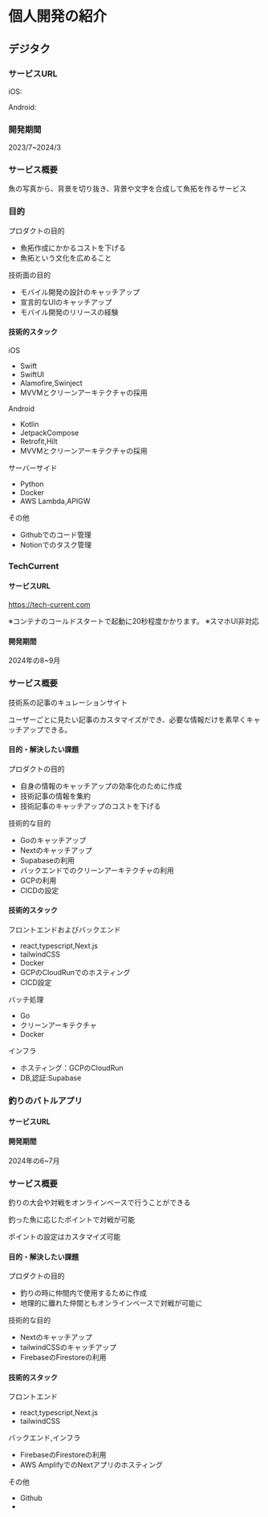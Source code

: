 # 個人開発の紹介

## デジタク
### サービスURL
iOS: 

Android: 

### 開発期間
2023/7~2024/3
### サービス概要
魚の写真から、背景を切り抜き、背景や文字を合成して魚拓を作るサービス

### 目的
プロダクトの目的
- 魚拓作成にかかるコストを下げる
- 魚拓という文化を広めること

技術面の目的
- モバイル開発の設計のキャッチアップ
- 宣言的なUIのキャッチアップ
- モバイル開発のリリースの経験

#### 技術的スタック
iOS
- Swift
- SwiftUI
- Alamofire,Swinject
- MVVMとクリーンアーキテクチャの採用

Android
- Kotlin
- JetpackCompose
- Retrofit,Hilt
- MVVMとクリーンアーキテクチャの採用

サーバーサイド
- Python
- Docker
- AWS Lambda,APIGW

その他
- Githubでのコード管理
- Notionでのタスク管理

### TechCurrent
#### サービスURL

https://tech-current.com

※コンテナのコールドスタートで起動に20秒程度かかります。
※スマホUI非対応

#### 開発期間
2024年の8~9月

### サービス概要
技術系の記事のキュレーションサイト

ユーザーごとに見たい記事のカスタマイズができ、必要な情報だけを素早くキャッチアップできる。

#### 目的・解決したい課題
プロダクトの目的
- 自身の情報のキャッチアップの効率化のために作成
- 技術記事の情報を集約
- 技術記事のキャッチアップのコストを下げる

技術的な目的
- Goのキャッチアップ
- Nextのキャッチアップ
- Supabaseの利用
- バックエンドでのクリーンアーキテクチャの利用
- GCPの利用
- CICDの設定

#### 技術的スタック
フロントエンドおよびバックエンド
- react,typescript,Next.js
- tailwindCSS
- Docker
- GCPのCloudRunでのホスティング
- CICD設定

バッチ処理
- Go
- クリーンアーキテクチャ
- Docker

インフラ
- ホスティング：GCPのCloudRun
- DB,認証:Supabase


### 釣りのバトルアプリ

#### サービスURL


#### 開発期間
2024年の6~7月

### サービス概要
釣りの大会や対戦をオンラインベースで行うことができる

釣った魚に応じたポイントで対戦が可能

ポイントの設定はカスタマイズ可能
#### 目的・解決したい課題

プロダクトの目的
- 釣りの時に仲間内で使用するために作成
- 地理的に離れた仲間ともオンラインベースで対戦が可能に

 技術的な目的
- Nextのキャッチアップ
- tailwindCSSのキャッチアップ
- FirebaseのFirestoreの利用

#### 技術的スタック
フロントエンド
- react,typescript,Next.js
- tailwindCSS

バックエンド,インフラ
- FirebaseのFirestoreの利用
- AWS AmplifyでのNextアプリのホスティング

その他
- Github
- 
